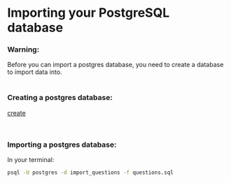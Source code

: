# Importing your PostgreSQL database

### Warning: 
<div>
	Before you can import a postgres database, you need to create a database to import data into.
	<br>
	<br>
</div>

### Creating a postgres database:
[create](https://github.com/BloodyAngel22/Notes/blob/main/Postgres/create.md)

<br>

###	Importing a postgres database:

<div>
	In your terminal:
</div>

```sh
psql -U postgres -d import_questions -f questions.sql
```

